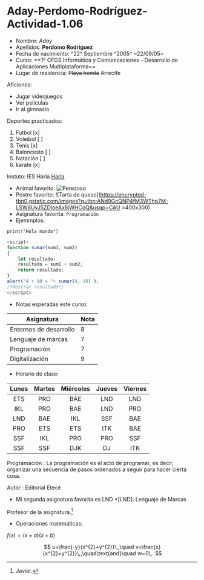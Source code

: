 # Aday-Perdomo-Rodríguez-Actividad-1.06

- Nombre: *Aday*
- Apellidos: **Perdomo Rodríguez**
- Fecha de nacimiento: ^22^ Septiembre ^2005^ ~22/09/05~
- Curso: ==1º CFGS Informática y Comunicaciones - Desarrollo de Aplicaciones Multiplataforma==
- Lugar de residencia: ~~Playa honda~~ Arrecife

Aficiones: 
- Jugar videojuegos
- Ver películas
- Ir al gimnasio

 Deportes practicados:
1. Futbol [x]
2. Voleibol [ ]
3. Tenis [x]
4. Baloncesto [ ]
5. Natación [ ]
6. karate [x]

Instuto: IES Haría [Haría](https://www3.gobiernodecanarias.org/medusa/edublog/iesharia/)
- Animal favorito: ![Perezoso](https://static.nationalgeographicla.com/files/styles/image_3200/public/01-sloth-energy-nationalgeographic_1046424.jpg?w=1900&h=1267)
- Postre favorito: ![Tarta de queso](https://encrypted-tbn0.gstatic.com/images?q=tbn:ANd9GcQNP4fM3WThp7M-LSW8UyJ5ZDloeAx8jWHCqQ&usqp=CAU =400x300)
- Asignatura favorita: `Programación`
 - Ejemmplos:
```
print("Hola mundo")
```
```javascript
<script>
function sumar(sum1, sum2)
{
    let resultado;
    resultado = sum1 + sum2;
    return resultado;
}
alert("4 + 10 = "+ sumar(4, 10) );
/*Mostrar resultado*/
</script>
```
- Notas esperadas este curso:

Asignatura             | Nota
-----------------------| -----
Entornos de desarrollo | 8
Lenguaje de marcas     | 7
Programación           | 7
Digitalización         | 9

- Horario de clase:

| Lunes | Martes | Miércoles | Jueves | Viernes |
|:-----:|:------:|:---------:|:------:|:-------:|
|  ETS  | PRO    |    BAE    | LND    | LND     |
|  IKL  | PRO    |    BAE    | LND    | PRO     |
|  LND  | BAE    |    IKL    | SSF    | BAE     |
|  PRO  | ETS    |    ETS    | ITK    | BAE     |
|  SSF  | IKL    |    PRO    | PRO    | SSF     |
|  SSF  | SSF    |    DJK    | DJ     | ITK     |


Programación
: La programación es el acto de programar, es decir, organizar una secuencia de pasos ordenados a seguir para hacer cierta cosa.

Autor
: Editorial Etecé

- Mi segunda asignatura favorita es LND
*[LND]: Lenguaje de Marcas

Profesor de la asignatura.[^1]

[^1]: Javier.

- Operaciones matemáticas:

 $f(x)=(x+a)(x+b)$

$$
u=\frac{-y}{x^{2}+y^{2}}\,,\quad v=\frac{x}{x^{2}+y^{2}}\,,\quad\text{and}\quad w=0\,.
$$
